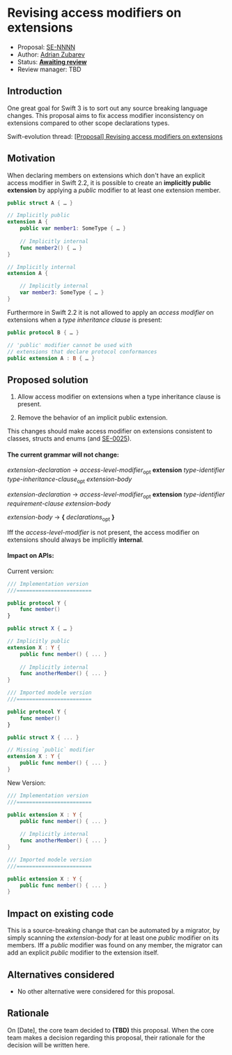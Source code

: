# Revising access modifiers on extensions

* Proposal: [SE-NNNN](nnnn-extensions-access-modifiers.md)
* Author: [Adrian Zubarev](https://github.com/DevAndArtist)
* Status: **[Awaiting review](#rationale)**
* Review manager: TBD

## Introduction

One great goal for Swift 3 is to sort out any source breaking language changes. This proposal aims to fix access modifier inconsistency on extensions compared to other scope declarations types.

Swift-evolution thread: [\[Proposal\] Revising access modifiers on extensions](https://lists.swift.org/pipermail/swift-evolution/Week-of-Mon-20160620/022144.html)

## Motivation

When declaring members on extensions which don't have an explicit access modifier in Swift 2.2, it is possible to create an **implicitly public extension** by applying a *public* modifier to at least one extension member.

```swift
public struct A { … }

// Implicitly public 
extension A {
	public var member1: SomeType { … }
	
	// Implicitly internal 
	func member2() { … }
}

// Implicitly internal
extension A {

	// Implicitly internal
	var member3: SomeType { … }
}
```

Furthermore in Swift 2.2 it is not allowed to apply an *access modifier* on extensions when a *type inheritance clause* is present:

```swift
public protocol B { … }

// 'public' modifier cannot be used with
// extensions that declare protocol conformances
public extension A : B { … }
```

## Proposed solution

1. Allow access modifier on extensions when a type inheritance clause is present.

2. Remove the behavior of an implicit public extension.

This changes should make access modifier on extensions consistent to classes, structs and enums (and [SE-0025](https://github.com/apple/swift-evolution/blob/master/proposals/0025-scoped-access-level.md)).
	
#### The current grammar will not change:

*extension-declaration* → *access-level-modifier*<sub>opt</sub> **extension** *type-identifier* *type-inheritance-clause*<sub>opt</sub> *extension-body*

*extension-declaration* → *access-level-modifier*<sub>opt</sub> **extension** *type-identifier* *requirement-clause* *extension-body*

*extension-body* → **{** *declarations*<sub>opt</sub> **}**

Iff the *access-level-modifier* is not present, the access modifier on extensions should always be implicitly **internal**.

#### Impact on APIs:

Current version:

```swift
/// Implementation version
///========================

public protocol Y {
	func member()
}

public struct X { … }

// Implicitly public
extension X : Y {
	public func member() { ... }
	
	// Implicitly internal
	func anotherMember() { ... }
}

/// Imported modele version
///========================

public protocol Y {
	func member()
}

public struct X { ... }

// Missing `public` modifier
extension X : Y {
	public func member() { ... }
}
```

New Version:

```swift
/// Implementation version
///========================

public extension X : Y {
	public func member() { ... }
	
	// Implicitly internal 
	func anotherMember() { ... }
}

/// Imported modele version
///========================

public extension X : Y {
	public func member() { ... }
}
```

## Impact on existing code

This is a source-breaking change that can be automated by a migrator, by simply scanning the *extension-body* for at least one *public* modifier on its members. Iff a *public* modifier was found on any member, the migrator can add an explicit *public* modifier to the extension itself.

## Alternatives considered

* No other alternative were considered for this proposal.


## Rationale

On [Date], the core team decided to **(TBD)** this proposal.
When the core team makes a decision regarding this proposal,
their rationale for the decision will be written here.
